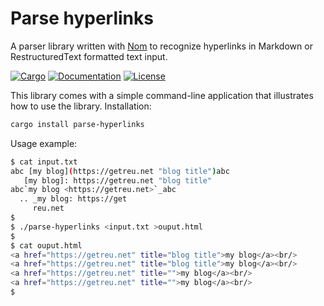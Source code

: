 # Parse hyperlinks

A parser library written with [Nom](https://crates.io/crates/nom) to recognize
hyperlinks in Markdown or RestructuredText formatted text input.

[![Cargo](https://img.shields.io/crates/v/parse-hyperlinks.svg)](
https://crates.io/crates/parse-hyperlinks)
[![Documentation](https://docs.rs/parse-hyperlinks/badge.svg)](
https://docs.rs/parse-hyperlinks)
[![License](https://img.shields.io/badge/license-MIT%2FApache--2.0-blue.svg)](
https://github.com/getreu/parse-hyperlinks)


This library comes with a simple command-line application that illustrates
how to use the library. Installation:

```bash
cargo install parse-hyperlinks
```

Usage example:

```bash
$ cat input.txt
abc [my blog](https://getreu.net "blog title")abc
   [my blog]: https://getreu.net "blog title"
abc`my blog <https://getreu.net>`_abc
  .. _my blog: https://get
     reu.net
$
$ ./parse-hyperlinks <input.txt >ouput.html
$
$ cat ouput.html
<a href="https://getreu.net" title="blog title">my blog</a><br/>
<a href="https://getreu.net" title="blog title">my blog</a><br/>
<a href="https://getreu.net" title="">my blog</a><br/>
<a href="https://getreu.net" title="">my blog</a><br/>
$
```
